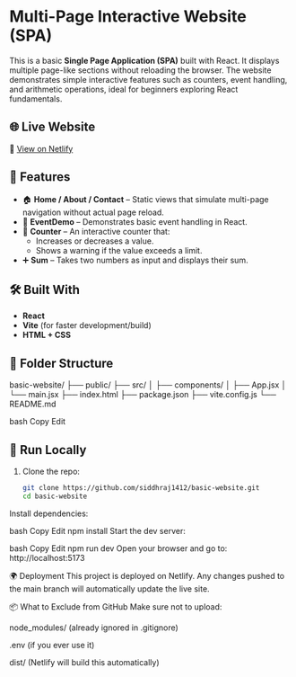 # Multi-Page Interactive Website (SPA)

This is a basic **Single Page Application (SPA)** built with React. It displays multiple page-like sections without reloading the browser. The website demonstrates simple interactive features such as counters, event handling, and arithmetic operations, ideal for beginners exploring React fundamentals.

## 🌐 Live Website

🔗 [View on Netlify](https://basic-spa-website.netlify.app/)

## 📄 Features

- 🏠 **Home / About / Contact** – Static views that simulate multi-page navigation without actual page reload.
- 🎉 **EventDemo** – Demonstrates basic event handling in React.
- 🔢 **Counter** – An interactive counter that:
  - Increases or decreases a value.
  - Shows a warning if the value exceeds a limit.
- ➕ **Sum** – Takes two numbers as input and displays their sum.

## 🛠️ Built With

- **React**
- **Vite** (for faster development/build)
- **HTML + CSS**

## 📁 Folder Structure

basic-website/
├── public/
├── src/
│ ├── components/
│ ├── App.jsx
│ └── main.jsx
├── index.html
├── package.json
├── vite.config.js
└── README.md

bash
Copy
Edit

## 🚀 Run Locally

1. Clone the repo:
   ```bash
   git clone https://github.com/siddhraj1412/basic-website.git
   cd basic-website
Install dependencies:

bash
Copy
Edit
npm install
Start the dev server:

bash
Copy
Edit
npm run dev
Open your browser and go to:
http://localhost:5173

🌍 Deployment
This project is deployed on Netlify. Any changes pushed to the main branch will automatically update the live site.

📦 What to Exclude from GitHub
Make sure not to upload:

node_modules/ (already ignored in .gitignore)

.env (if you ever use it)

dist/ (Netlify will build this automatically)
